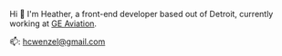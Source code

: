 Hi 👋   I'm Heather, a front-end developer based out of Detroit, currently working at [GE Aviation](https://www.geaviation.com/).

📫: hcwenzel@gmail.com

<!--
**heatherwenzel/heatherwenzel** is a ✨ _special_ ✨ repository because its `README.md` (this file) appears on your GitHub profile.

Here are some ideas to get you started:

- 🔭 I’m currently working on ...
- 🌱 I’m currently learning ...
- 👯 I’m looking to collaborate on ...
- 🤔 I’m looking for help with ...
- 💬 Ask me about ...
- 📫 How to reach me: ...
- 😄 Pronouns: ...
- ⚡ Fun fact: ...
-->

